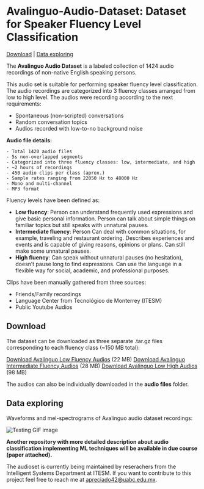 # Avalinguo-Audio-Dataset: Dataset for Speaker Fluency Level Classification 

[Download](#download) | [Data exploring](#data-exploring)

The **Avalinguo Audio Dataset** is a labeled collection of 1424 audio recordings of non-native English speaking persons. 

This audio set is suitable for performing speaker fluency level classification. The audio recordings are categorized into 3 fluency classes arranged from low to high level. The audios were recording according to the next requirements:

- Spontaneous (non-scripted) conversations
- Random conversation topics
- Audios recorded with low-to-no background noise

**Audio file details:**
```
- Total 1420 audio files
- 5s non-overlapped segments
- Categorized into three fluency classes: low, intermediate, and high
- ~2 hours of recordings
- 450 audio clips per class (aprox.)
- Sample rates ranging from 22050 Hz to 48000 Hz
- Mono and multi-channel
- MP3 format
```

Fluency levels have been defined as:

- **Low fluency**: Person can understand frequently used expressions and give basic personal information. Person can talk about simple things on familiar topics but still speaks with unnatural pauses.
- **Intermediate fluency**: Person Can deal with common situations, for example, traveling and restaurant ordering. Describes experiences and events and is capable of giving reasons, opinions or plans. Can still make some unnatural pauses.
- **High fluency**: Can speak without unnatural pauses (no hesitation), doesn’t pause long to find expressions. Can use the language in a flexible way for social, academic, and professional purposes.

Clips have been manually gathered from three sources:

- Friends/Family recordings
- Language Center from Tecnológico de Monterrey (ITESM)
- Public Youtube Audios


## Download
The dataset can be downloaded as three separate .tar.gz files corresponding to each fluency class (~150 MB total):

[Download Avalinguo Low Fluency Audios](https://github.com/agrija9/Avalinguo-Audio-Set/tree/master/meta/tar-low-fluency.tar.gz) (22 MB)
[Download Avalinguo Intermediate Fluency Audios](https://github.com/agrija9/Avalinguo-Audio-Set/tree/master/meta/tar-intermediate-fluency.tar.gz) (28 MB)
[Download Avalinguo Low High Audios](https://github.com/agrija9/Avalinguo-Audio-Set/tree/master/meta/tar-high-fluency.tar.gz) (98 MB)

The audios can also be individually downloaded in the **audio files** folder.


## Data exploring

Waveforms and mel-spectrograms of Avalinguo audio dataset recordings:

![Testing GIF image](fluency-leves.gif)


**Another repository with more detailed description about audio classification implementing ML techniques will be available in due course (paper attached).**

The audioset is currently being maintained by reserachers from the Intelligent Systems Department at ITESM. If you want to contribute to this project feel free to reach me at apreciado42@uabc.edu.mx.
